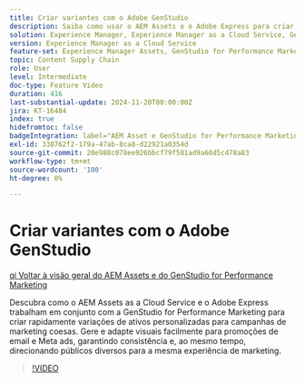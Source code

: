 ```yaml
---
title: Criar variantes com o Adobe GenStudio
description: Saiba como usar o AEM Assets e o Adobe Express para criar variações de ativos para emails e Metadados, garantindo uma experiência de marketing coesa.
solution: Experience Manager, Experience Manager as a Cloud Service, GenStudio for Performance Marketing
version: Experience Manager as a Cloud Service
feature-set: Experience Manager Assets, GenStudio for Performance Marketing
topic: Content Supply Chain
role: User
level: Intermediate
doc-type: Feature Video
duration: 416
last-substantial-update: 2024-11-20T00:00:00Z
jira: KT-16484
index: true
hidefromtoc: false
badgeIntegration: label="AEM Asset e GenStudio for Performance Marketing" type="positive"
exl-id: 338762f2-179a-47ab-8ca8-d22921a0354d
source-git-commit: 20e988c078ee926bbcf79f581ad9a60d5c478a83
workflow-type: tm+mt
source-wordcount: '100'
ht-degree: 0%

---
```


# Criar variantes com o Adobe GenStudio

[qi Voltar à visão geral do AEM Assets e do GenStudio for Performance Marketing](./overview.md)

Descubra como o AEM Assets as a Cloud Service e o Adobe Express trabalham em conjunto com a GenStudio for Performance Marketing para criar rapidamente variações de ativos personalizadas para campanhas de marketing coesas. Gere e adapte visuais facilmente para promoções de email e Meta ads, garantindo consistência e, ao mesmo tempo, direcionando públicos diversos para a mesma experiência de marketing.

>[!VIDEO](https://video.tv.adobe.com/v/3439304/?learn=on&enablevpops&captions=por_br)
